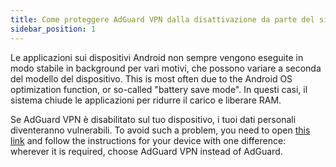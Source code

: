 ```yaml
---
title: Come proteggere AdGuard VPN dalla disattivazione da parte del sistema
sidebar_position: 1
---
```


Le applicazioni sui dispositivi Android non sempre vengono eseguite in modo stabile in background per vari motivi, che possono variare a seconda del modello del dispositivo. This is most often due to the Android OS optimization function, or so-called "battery save mode". In questi casi, il sistema chiude le applicazioni per ridurre il carico e liberare RAM.

Se AdGuard VPN è disabilitato sul tuo dispositivo, i tuoi dati personali diventeranno vulnerabili. To avoid such a problem, you need to open [this link](https://adguard.com/kb/adguard-for-android/solving-problems/background-work/) and follow the instructions for your device with one difference: wherever it is required, choose AdGuard VPN instead of AdGuard.
